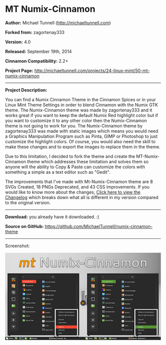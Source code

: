 MT Numix-Cinnamon
====================

**Author:** Michael Tunnell (http://michaeltunnell.com)

**Forked from:** zagortenay333

**Version:** 4.0

**Released:** September 19th, 2014

**Cinnamon Compatibility:** 2.2+

**Project Page:** http://michaeltunnell.com/projects/24-linux-mint/50-mt-numix-cinnamon

-----

**Project Description:**

You can find a Numix Cinnamon Theme in the Cinnamon Spices or in your Linux Mint Theme Settings in order to blend Cinnamon with the Numix GTK theme. The Numix-Cinnamon theme was made by zagortenay333 and it works great if you want to keep the default Numix Red highlight color but if you want to customize it to any other color then the Numix-Cinnamon theme is not going to work for you. The Numix-Cinnamon theme by zagortenay333 was made with static images which means you would need a Graphics Manipulation Program such as Pinta, GIMP or Photoshop to just customize the highlight colors. Of course, you would also need the skill to make these changes and to export the images to replace them in the theme.

Due to this limitation, I decided to fork the theme and create the MT-Numix-Cinnamon theme which addresses these limitation and solves them so anyone will the ability to Copy & Paste can customize the colors with something a simple as a text editor such as "Gedit".

The improvements that I've  made with Mt-Numix-Cinnamon theme are 8 SVGs Created, 18 PNGs Deprecated, and 43 CSS Improvements. If you would like to know more about the changes, [Click here to view the Changelog](https://github.com/MichaelTunnell/numix-cinnamon-theme/blob/master/CHANGELOG.md) which breaks down what all is different in my version compared to the original version.

----

**Download:**
you already have it downloaded. :)

**Source on GitHub:**
https://github.com/MichaelTunnell/numix-cinnamon-theme

---

Screenshot:

[![MT Numix-Cinnamon Theme](https://raw.githubusercontent.com/MichaelTunnell/numix-cinnamon-theme/master/screenshots/mt-numix-cinnamon-video-thumb-512.jpg)](https://raw.githubusercontent.com/MichaelTunnell/numix-cinnamon-theme/master/screenshots/mt-numix-cinnamon-video-thumb.png)